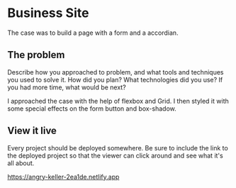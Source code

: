 # Business Site

The case was to build a page with a form and a accordian.

## The problem

Describe how you approached to problem, and what tools and techniques you used to solve it. How did you plan? What technologies did you use? If you had more time, what would be next?

I approached the case with the help of flexbox and Grid. I then styled it with some special effects on the form button and box-shadow.

## View it live
Every project should be deployed somewhere. Be sure to include the link to the deployed project so that the viewer can click around and see what it's all about.

https://angry-keller-2ea1de.netlify.app
